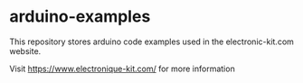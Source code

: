 # arduino-examples
This repository stores arduino code examples used in the electronic-kit.com website.

Visit https://www.electronique-kit.com/ for more information
